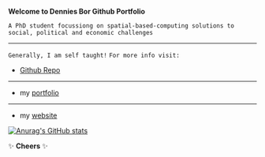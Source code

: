 **Welcome to Dennies Bor Github Portfolio**

`A PhD student focussiong on spatial-based-computing solutions to social, political and economic challenges`
****
`Generally, I am self taught!`
`For more info visit:`

* [Github Repo](https://github.com/denniesbor?tab=repositories)
___
* my [portfolio](https://denniesbor.github.io)

___
* my [website](http://denniesbor.com)

[![Anurag's GitHub stats](https://github-readme-stats.vercel.app/api?username=denniesbor)](https://github.com/anuraghazra/github-readme-stats)


✨ **Cheers** ✨ 
